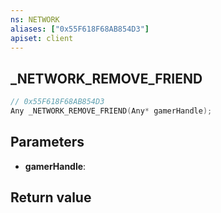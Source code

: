 ```yaml
---
ns: NETWORK
aliases: ["0x55F618F68AB854D3"]
apiset: client
---
```

## _NETWORK_REMOVE_FRIEND

```c
// 0x55F618F68AB854D3
Any _NETWORK_REMOVE_FRIEND(Any* gamerHandle);
```


## Parameters
* **gamerHandle**:

## Return value

